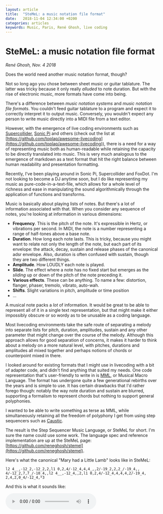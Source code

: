 ```yaml
---
layout: article
title:  "SteMeL: a music notation file format"
date:   2018-11-04 12:34:00 +0200
categories: articles
keywords: Music, Paris, René Ghosh, live coding
---
```


# SteMeL: a music notation file format

_René Ghosh, Nov. 4 2018_

Does the world need another music notation format, though?

Not so long ago you chose between sheet music or guitar tablature. The latter
was tricky because it only really _alluded_ to note duration. But with the rise
of electronic music, more formats have come into being.

There's a difference between _music notation systems_ and _music notation file formats_.
You couldn't feed guitar tablature to a program and expect it to correctly interpret
it to output music. Conversely, you wouldn't expect any person to write music directly
into a MIDI file from a text editor.

However, with the emergence of live coding environments such as [Supercollider](https://supercollider.github.io/), [Sonic Pi](https://sonic-pi.net/)
and others (check out the list at [https://github.com/toplap/awesome-livecoding](https://github.com/toplap/awesome-livecoding)),
there is a need for a way of representing music both as human-readable while retaining
the capacity to be directly translated into music. This is very much analogous to the
emergence of markdown as a text format that hit the right balance between human
readability and presentation formatting.

Recently, I've been playing around in Sonic Pi, Supercollider and FoxDot. I'm not
looking to become a DJ anytime soon, but I do like representing my music as
pure-code-in-a-text-file, which allows for a whole level of richness and ease in
manipulating the sound algorithmically through the application of functions and
transforms.

Music is basically about playing lists of notes. But there's a lot of information
associated with that. When you consider any sequence of notes, you're looking at
information in various dimensions:

- **Frequency**. This is the pitch of the note. It's expressible in Hertz, or
vibrations per second. In MIDI, the note is a number representing a range of
half-tones above a base note.
- **Duration**. How long each note lasts. This is tricky, because you might want
to relate not only the length of the note, but each part of its envelope:
the attack, decay, sustain and release phases of the canonical adsr envelope. Also,
duration is often confused with sustain, though they are two different things.
- **Amplitude**. How LOUDLY each note is played.
- **Slide**. The effect where a note has no fixed start but emerges as the
_sliding_ up or down of the pitch of the note preceding it.
- **Various effects**. These can be anything. To name a few: distortion,
flanger, phaser, tremolo, vibrato, auto-wah.  
- **Shifts**. Slight variations in pitch, amplitude or time position
- …

A musical note packs a _lot_ of information. It would be great to be able to
represent all of it in a single text representation, but that might make it
either impossibly obscure or so wordy as to be unusable as a coding language.

Most livecoding environments take the safe route of separating a melody into
separate lists for pitch, duration, amplitudes, sustain and any other parameter
that might change over the course of the melody. Although this approach allows
for good separation of concerns, it makes it harder to think about a melody on a
more natural level, with pitches, durations and amplitudes all mixed together and
perhaps notions of chords or counterpoint mixed in there.

I looked around for existing formats that I might use in livecoding with a bit
of adapter code, and didn't find anything that suited my needs. One code representation
that's user-friendly to write in is [MML](https://en.wikipedia.org/wiki/Music_Macro_Language),
or Musical Macro Language. The format has undergone quite a few generational rebirths
over the years and is simple to use. It has certain drawbacks that I'd rather forego though:
notably the way note duration and sustain are blurred, supporting a formalism
to represent chords but nothing to support general polyphonies.

I wanted to be able to write something as terse as MML, while simultaneously retaining
all the freedom of polyphony I get from using step sequencers such as [Caustic](http://www.singlecellsoftware.com/caustic).

The result is the Step Sequencer Music Language, or SteMeL for short. I'm sure
the name could use some work. The language spec and reference implementation are
up at the SteMeL page: [https://github.com/reneghosh/stemel](https://github.com/reneghosh/stemel).

Here's what the canonical "Mary had a Little Lamb" looks like in SteMeL:

```
l2 4__,-12_2,-12_2,2,l1 0,2,4/-12_4,4,4_,,2/-19_2,2,2_/-19_4,,
4/-12_2,7,7_/-10_4,,l2 4__,-12_4,,2,l1 0,2,4/-12_4,4,4,4,2/-19_4,
2,4,2,0_4/-12_4,*3
```

And this is what it sounds like:

<audio controls><source src="../recordings/SC_181104_134542.mp3" type="audio/mpeg"><source src="../recordings/SC_181104_134542.ogg" type="audio/ogg"></audio>
